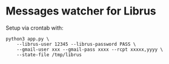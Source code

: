 # Messages watcher for Librus

Setup via crontab with:

    python3 app.py \
        --librus-user 12345 --librus-password PASS \
        --gmail-user xxx --gmail-pass xxxx --rcpt xxxxx,yyyy \
        --state-file /tmp/librus

